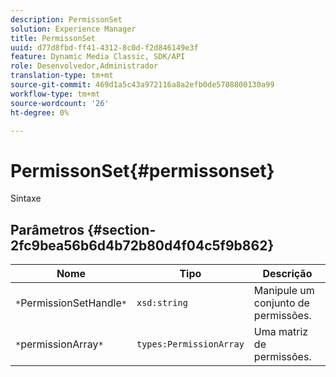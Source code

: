 ```yaml
---
description: PermissonSet
solution: Experience Manager
title: PermissonSet
uuid: d77d8fbd-ff41-4312-8c0d-f2d846149e3f
feature: Dynamic Media Classic, SDK/API
role: Desenvolvedor,Administrador
translation-type: tm+mt
source-git-commit: 469d1a5c43a972116a8a2efb0de5708800130a99
workflow-type: tm+mt
source-wordcount: '26'
ht-degree: 0%

---
```



# PermissonSet{#permissonset}

Sintaxe

## Parâmetros {#section-2fc9bea56b6d4b72b80d4f04c5f9b862}

| Nome | Tipo | Descrição |
|---|---|---|
| `*`PermissionSetHandle`*` | `xsd:string` | Manipule um conjunto de permissões. |
| `*`permissionArray`*` | `types:PermissionArray` | Uma matriz de permissões. |

